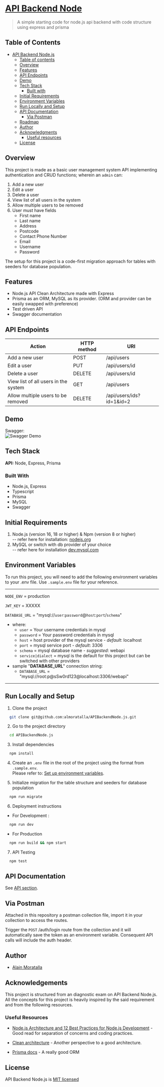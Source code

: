 # [API Backend Node](https://github.com/almoratalla/APIBackendNode.js)

> A simple starting code for node.js api backend with code structure using express and prisma

## Table of Contents

-   [API Backend Node.js](#api-backend-node)
    -   [Table of contents](#table-of-contents)
    -   [Overview](#overview)
    -   [Features](#features)
    -   [API Endpoints](#api-endpoints)
    -   [Demo](#demo)
    -   [Tech Stack](#tech-stack)
        -   [Built with](#built-with)
    -   [Initial Requirements](#initial-requirements)
    -   [Environment Variables](#environment-variables)
    -   [Run Locally and Setup](#run-locally-and-setup)
    -   [API Documentation](#api-documentation)
        -   [Via Postman](#via-postman)
    -   [Roadmap](#roadmap)
    -   [Author](#author)
    -   [Acknowledgments](#acknowledgments)
        -   [Useful resources](#useful-resources)
    -   [License](#license)

## Overview

This project is made as a basic user management system API implementing authentication and CRUD functions; wherein an `admin` can:

1.  Add a new user
2.  Edit a user
3.  Delete a user
4.  View list of all users in the system
5.  Allow multiple users to be removed
6.  User must have fields
    -   First name
    -   Last name
    -   Address
    -   Postcode
    -   Contact Phone Number
    -   Email
    -   Username
    -   Password

The setup for this project is a code-first migration approach for tables with seeders for database population.

## Features

-   Node.js API Clean Architecture made with Express
-   Prisma as an ORM, MySQL as its provider. (ORM and provider can be easily swapped with preference)
-   Test driven API
-   Swagger documentation

## API Endpoints

| Action                               | HTTP method | URI                      |
| ------------------------------------ | ----------- | ------------------------ |
| Add a new user                       | POST        | /api/users               |
| Edit a user                          | PUT         | /api/users/id            |
| Delete a user                        | DELETE      | /api/users/id            |
| View list of all users in the system | GET         | /api/users               |
| Allow multiple users to be removed   | DELETE      | /api/users/ids?id=1&id=2 |

## Demo

Swagger:  
![Swagger Demo](./resources/demo/webapi-swagger-demo.gif)

## Tech Stack

**API:** Node, Express, Prisma

### Built With

-   Node.js, Express
-   Typescript
-   Prisma
-   MySQL
-   Swagger

## Initial Requirements

1. Node.js (version 16, 18 or higher) & Npm (version 8 or higher)  
   -- refer here for installation: [nodejs.org](https://nodejs.org/en/download/)
2. MySQL or switch with db provider of your choice  
   -- refer here for installation [dev.mysql.com](https://dev.mysql.com/downloads/installer/)

## Environment Variables

To run this project, you will need to add the following environment variables to your .env file. Use `.sample.env` file for your reference.

---

`NODE_ENV` = production

`JWT_KEY` = XXXXX

`DATABASE_URL` = "mysql://`user`:`password`@`host`:`port`/`schema`"

-   where:
    -   `user` = Your username credentials in mysql
    -   `password` = Your password credentials in mysql
    -   `host` = host provider of the mysql service - _default_: localhost
    -   `port` = mysql service port - _default_: 3306
    -   `schema` = mysql database name - _suggested_: webapi
    -   `service|dialect` = mysql is the default for this project but can be switched with other providers
-   sample "**DATABASE_URL**" connection string:
    -   `DATABASE_URL` = "mysql://root:p@sSw0rd123@localhost:3306/webapi"

---

## Run Locally and Setup

1. Clone the project

```bash
  git clone git@github.com:almoratalla/APIBackendNode.js.git
```

2. Go to the project directory

```bash
  cd APIBackendNode.js
```

3. Install dependencies

```bash
  npm install
```

4. Create an `.env` file in the root of the project using the format from `.sample.env`.  
   Please refer to: [Set up environment variables](#environment-variables).

5. Initialize migration for the table structure and seeders for database population

```bash
  npm run migrate
```

6. Deployment instructions

-   For Development :

```bash
  npm run dev
```

-   For Production

```bash
  npm run build && npm start
```

7. API Testing

```bash
  npm test
```

## API Documentation

See [API section](./src/api/README.md).

## Via Postman

Attached in this repository a postman collection file, import it in your collection to access the routes.

Trigger the `POST` /auth/login route from the collection and it will automatically save the token as an environment variable. Consequent API calls will include the auth header.

## Author

-   [Alain Moratalla](https://www.github.com/almoratalla)

## Acknowledgements

This project is structured from an diagnostic exam on API Backend Node.js. All the concepts for this project is heavily inspired by the said requirement and from the following resources.

### Useful Resources

-   [Node.js Architecture and 12 Best Practices for Node.js Development](https://scoutapm.com/blog/nodejs-architecture-and-12-best-practices-for-nodejs-development) - Good read for separation of concerns and coding practices.

-   [Clean architecture](https://blog.cleancoder.com/uncle-bob/2012/08/13/the-clean-architecture.html) - Another perspective to a good architecture.

-   [Prisma docs](https://www.prisma.io/docs) - A really good ORM

## License

API Backend Node.js is [MIT licensed](./LICENSE)
